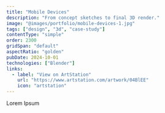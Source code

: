 ```yaml
---
title: "Mobile Devices"
description: "From concept sketches to final 3D render."
image: "@images/portfolio/mobile-devices-1.jpg"
tags: ["design", "3d", "case-study"]
contentType: "simple"
order: 2300
gridSpan: "default"
aspectRatio: "golden"
pubDate: 2024-10-01
technologies: ["Blender"]
links:
  - label: "View on ArtStation"
    url: "https://www.artstation.com/artwork/04BlEE"
    icon: "artstation"
---
```


Lorem Ipsum 